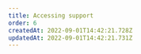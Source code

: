 ```yaml
---
title: Accessing support
order: 6
createdAt: 2022-09-01T14:42:21.728Z
updatedAt: 2022-09-01T14:42:21.731Z
---
```

